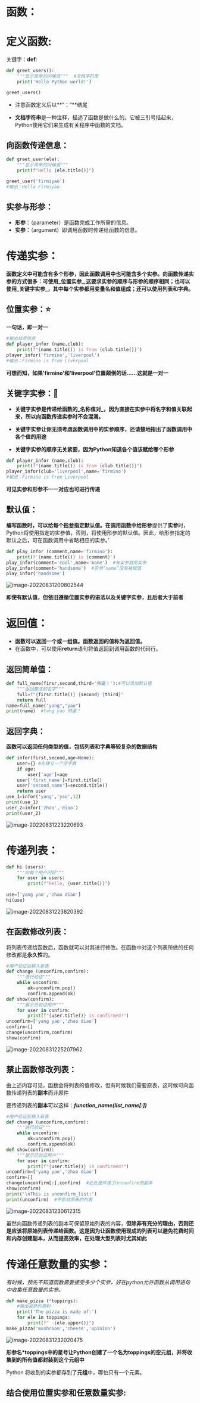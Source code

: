 # 函数：

# 定义函数:

关键字：**def**:

```python
def greet_users():
    """显示简单的问候语"""  #文档字符串
    print('Hello Python world!')

greet_users()
```

+ 注意函数定义后以**”：“**结尾

+ **文档字符串**是一种注释，描述了函数是做什么的。它被三引号括起来，Python使用它们来生成有关程序中函数的文档。

   

## 向函数传递信息：

```python
def greet_user(ele):
    """显示简单的问候语"""
    print(f"Hello {ele.title()}")

greet_user('firmiyao')
#输出：Hello Firmiyao
```



## 实参与形参：

+ **形参**：（parameter）是函数完成工作所需的信息。
+ **实参**：（argument）即调用函数时传递给函数的信息。

# 传递实参：

**函数定义中可能含有多个形参，因此函数调用中也可能含多个实参。向函数传递实参的方式很多：可使用_位置实参_,这要求实参的顺序与形参的顺序相同；也可以使用_关键字实参_，其中每个实参都用变量名和值组成；还可以使用列表和字典。**

## 位置实参：:star:

**一句话，即一对一**

```python
#输出球员信息
def player_infor (name,club):
    print(f"{name.title()} is from {club.title()}")
player_infor('firmino','liverpool')
#输出：Firmino is from Liverpool
```

**可想而知，如果'firmino'和'liverpool'位置颠倒的话......这就是一对一**



## 关键字实参：:star2:

+ **关键字实参是传递给函数的_名称值对_，因为直接在实参中将名字和值关联起来，所以向函数传递实参时不会混淆。**

+ **关键字实参让你无须考虑函数调用中的实参顺序，还请楚地指出了函数调用中各个值的用途**

+ **关键字实参的顺序无关紧要，因为Python知道各个值该赋给哪个形参**

```python
def player_infor (name,club):
    print(f"{name.title()} is from {club.title()}")
player_infor(club='liverpool',name='firmino')
#输出：Firmino is from Liverpool
```

**可见实参和形参不一一对应也可进行传递**



## 默认值：

**编写函数时，可以给每个<u>形参</u>指定默认值。**在调用函数中给**形参**提供了**实参**时，Python将使用指定的实参值，否则，将使用形参的默认值。因此，给形参指定的默认之后，可在函数调用中省略相应的实参。’

```python
def play_infor (comment,name='firmino'):
    print(f'{name.title()} is {comment}')
play_infor(comment='cool',name='mane')  #有实参就用实参
play_infor(comment='handsome')  #实参”name“没有被赋值
play_infor('handsome')
```

![image-20220831200802544](https://cdn.jsdelivr.net/gh/firmiyao/Picture/img/202208312008567.png)



**即使有默认值，但依旧遵循位置实参的语法以及关键字实参，且后者大于前者**



# 返回值：

+ **函数可以返回一个或一组值。函数返回的值称为返回值。**
+ 在函数中，可以使用**return**语句将值返回到调用函数的代码行。



## 返回简单值：

```python
def full_name(firsr,second,third='帅逼！'):#可以添加默认值
    """返回整洁的名字"""
    full=f"{firsr.title()} {second} {third}"
    return full
name=full_name("yang","yao")
print(name)  #Yang yao 帅逼！
```



## 返回字典：

**函数可以返回任何类型的值，包括列表和字典等较复杂的数据结构**

```python
def infor(first,second,age=None):
    user={} #先建立一个空字典
    if age:
        user['age']=age
    user['first_name']=first.title()
    user['second_name']=second.title()
    return user
use_1=infor('yang','yao',12)
print(use_1)
user_2=infor('zhao','diao')
print(user_2)
```

![image-20220831223220693](https://cdn.jsdelivr.net/gh/firmiyao/Picture/img/202208312232722.png)



# 传递列表：

```python
def hi (users):
    """向每个用户问好"""
    for user in users:
        print(f"Hello, {user.title()}")
        
use=['yang yao','zhao diao']
hi(use)
```

<img src="https://cdn.jsdelivr.net/gh/firmiyao/Picture/img/202208312238415.png" alt="image-20220831223820392"  />

## 在函数修改列表：

将列表传递给函数后，函数就可以对其进行修改。在函数中对这个列表所做的任何修改都是**永久性**的。

```python
#用户验证后移入新表
def change (unconfirm,confirm):
    """进行验证"""
    while unconfirm:
        ok=unconfirm.pop()
        confirm.append(ok)
def show(confirm):
    """展示已验证用户"""
    for user in confirm:
        print(f"{user.title()} is confirmed!")
unconfirm=['yang yao','zhao diao']
confirm=[]
change(unconfirm,confirm)
show(confirm)
```

![image-20220831225207962](https://cdn.jsdelivr.net/gh/firmiyao/Picture/img/202208312252997.png)



## 禁止函数修改列表：

由上述内容可见，函数会将列表的值修改，但有时候我们需要原表，这时候可向函数传递列表的**副本**而非原件

要传递列表的**副本**可以这样：***function_name(list_name[:])***

```python
#用户验证后移入新表
def change (unconfirm,confirm):
    """进行验证"""
    while unconfirm:
        ok=unconfirm.pop()
        confirm.append(ok)
def show(confirm):
    """展示已验证用户"""
    for user in confirm:
        print(f"{user.title()} is confirmed!")
unconfirm=['yang yao','zhao diao']
confirm=[]
change(unconfirm[:],confirm)  #此处是传递了unconfirm的副本
show(confirm)
print('\nThis is unconfirm_list:')
print(unconfirm)  #不影响原来的列表
```

![image-20220831230612315](https://cdn.jsdelivr.net/gh/firmiyao/Picture/img/202208312306341.png)



虽然向函数传递列表的副本可保留原始列表的内容，**但除非有充分的理由，否则还是应该将原始列表传递给函数。这是因为让函数使用现成的列表可以避免花费时间和内存创建副本，从而提高效率，在处理大型列表时尤其如此**

# 传递任意数量的实参：

*有时候，预先不知道函数需要接受多少个实参，好在python允许函数从调用语句中收集任意数量的实参。*

```python
def make_pizza (*toppings):
    #输出披萨的原料
    print('The pizza is made of:')
    for ele in toppings:
        print(f" -{ele.upper()}")
make_pizza('mushroom','cheese','opinion')
```

![image-20220831232020475](https://cdn.jsdelivr.net/gh/firmiyao/Picture/img/202208312320501.png)

__形参名*toppings中的星号让Python创建了一个名为toppings的空元组，并将收集到的所有值都封装到这个元组中__

Python 将收到的实参都存到了**元组**中，哪怕只有一个元素。



## 结合使用位置实参和任意数量实参:

